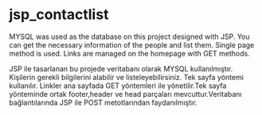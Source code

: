 # jsp_contactlist
MYSQL was used as the database on this project designed with JSP. You can get the necessary information of the people and list them. Single page method is used. Links are managed on the homepage with GET methods.

JSP ile tasarlanan bu projede veritabanı olarak MYSQL kullanılmıştır. Kişilerin gerekli bilgilerini alabilir ve listeleyebilirsiniz. Tek sayfa yöntemi kullanılır. Linkler ana sayfada GET yöntemleri ile yönetilir.Tek sayfa yönteminde ortak footer,header ve head parçaları mevcuttur.Veritabanı bağlantılarında JSP ile POST metotlarından faydanılmıştır.
